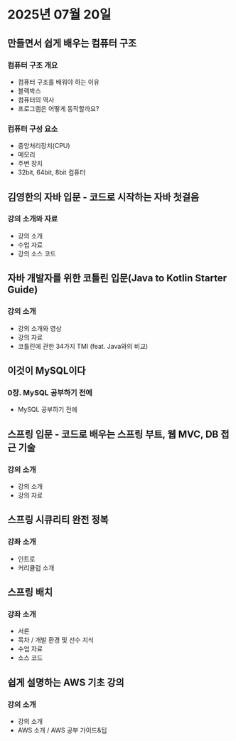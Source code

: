 # 2025년 07월 20일

## 만들면서 쉽게 배우는 컴퓨터 구조

### 컴퓨터 구조 개요

- 컴퓨터 구조를 배워야 하는 이유
- 블랙박스
- 컴퓨터의 역사
- 프로그램은 어떻게 동작할까요?

### 컴퓨터 구성 요소

- 중앙처리장치(CPU)
- 메모리
- 주변 장치
- 32bit, 64bit, 8bit 컴퓨터

## 김영한의 자바 입문 - 코드로 시작하는 자바 첫걸음

### 강의 소개와 자료

- 강의 소개
- 수업 자료
- 강의 소스 코드

## 자바 개발자를 위한 코틀린 입문(Java to Kotlin Starter Guide)

### 강의 소개

- 강의 소개와 영상
- 강의 자료
- 코틀린에 관한 34가지 TMI (feat. Java와의 비교)

## 이것이 MySQL이다

### 0장. MySQL 공부하기 전에

- MySQL 공부하기 전에

## 스프링 입문 - 코드로 배우는 스프링 부트, 웹 MVC, DB 접근 기술

### 강의 소개

- 강의 소개
- 강의 자료

## 스프링 시큐리티 완전 정복

### 강좌 소개

- 인트로
- 커리큘럼 소개

## 스프링 배치

### 강좌 소개

- 서론
- 목차 / 개발 환경 및 선수 지식
- 수업 자료
- 소스 코드

## 쉽게 설명하는 AWS 기초 강의

### 강의 소개

- 강의 소개
- AWS 소개 / AWS 공부 가이드&팁
